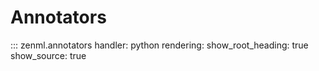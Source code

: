 # Annotators

::: zenml.annotators
    handler: python
    rendering:
      show_root_heading: true
      show_source: true
